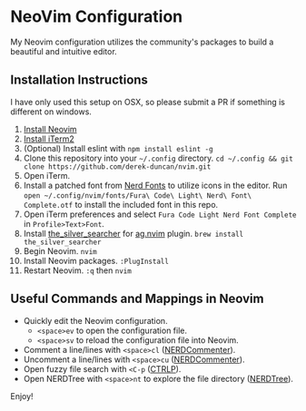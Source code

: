 # NeoVim Configuration
My Neovim configuration utilizes the community's packages to build a beautiful and intuitive editor.

## Installation Instructions
I have only used this setup on OSX, so please submit a PR if something is different on windows.

1. [Install Neovim](https://neovim.io/)
1. [Install iTerm2](https://www.iterm2.com/)
1. (Optional) Install eslint with `npm install eslint -g`
1. Clone this repository into your `~/.config` directory. `cd ~/.config && git clone https://github.com/derek-duncan/nvim.git`
1. Open iTerm.
1. Install a patched font from [Nerd Fonts](https://github.com/ryanoasis/nerd-fonts) to utilize icons in the editor. Run `open ~/.config/nvim/fonts/Fura\ Code\ Light\ Nerd\ Font\ Complete.otf` to install the included font in this repo.
1. Open iTerm preferences and select `Fura Code Light Nerd Font Complete` in `Profile>Text>Font`.
1. Install [the_silver_searcher](https://github.com/ggreer/the_silver_searcher) for [ag.nvim](https://github.com/rking/ag.vim) plugin. `brew install the_silver_searcher`
1. Begin Neovim. `nvim`
1. Install Neovim packages. `:PlugInstall`
1. Restart Neovim. `:q` then `nvim`

## Useful Commands and Mappings in Neovim
* Quickly edit the Neovim configuration.
  * `<space>ev` to open the configuration file.
  * `<space>sv` to reload the configuration file into Neovim.
* Comment a line/lines with `<space>cl` ([NERDCommenter](https://github.com/scrooloose/nerdcommenter)).
* Uncomment a line/lines with `<space>cu` ([NERDCommenter](https://github.com/scrooloose/nerdcommenter)).
* Open fuzzy file search with `<C-p` ([CTRLP](https://github.com/ctrlpvim/ctrlp.vim)).
* Open NERDTree with `<space>nt` to explore the file directory ([NERDTree](https://github.com/scrooloose/nerdtree)).

Enjoy!
